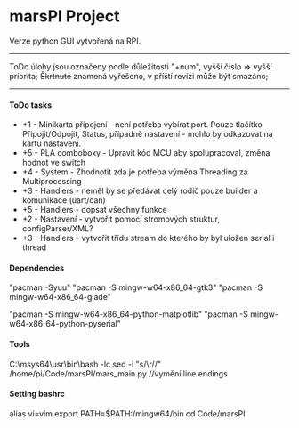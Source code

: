 # marsPI Project
Verze python GUI vytvořená na RPI.
***
ToDo úlohy jsou označeny podle důležitosti "+num", vyšší číslo => vyšší priorita;
~~Škrtnuté~~ znamená vyřešeno, v příští revizi může být smazáno;
***
#### ToDo tasks
* +1 - Minikarta připojení - není potřeba vybírat port. Pouze tlačítko Připojit/Odpojit, Status, případně nastavení - mohlo by odkazovat na kartu nastavení.
* +5 - PLA comboboxy - Upravit kód MCU aby spolupracoval, změna hodnot ve switch
* +4 - System - Zhodnotit zda je potřeba výměna Threading za Multiprocessing
* +3 - Handlers - neměl by se předávat celý rodič pouze builder a komunikace (uart/can)
* +5 - Handlers - dopsat všechny funkce
* +2 - Nastavení - vytvořit pomocí stromových struktur, configParser/XML?
* +3 - Handlers - vytvořit třídu stream do kterého by byl uložen serial i thread 
#### Dependencies 
"pacman -Syuu"
"pacman -S mingw-w64-x86_64-gtk3"
"pacman -S mingw-w64-x86_64-glade"

"pacman -S mingw-w64-x86_64-python-matplotlib"
"pacman -S mingw-w64-x86_64-python-pyserial"

#### Tools
C:\msys64\usr\bin\bash 	-lc
sed -i "s/\r//" /home/pi/Code/marsPI/mars_main.py	//vymění line endings

#### Setting bashrc
alias vi=vim
export PATH=$PATH:/mingw64/bin
cd Code/marsPI